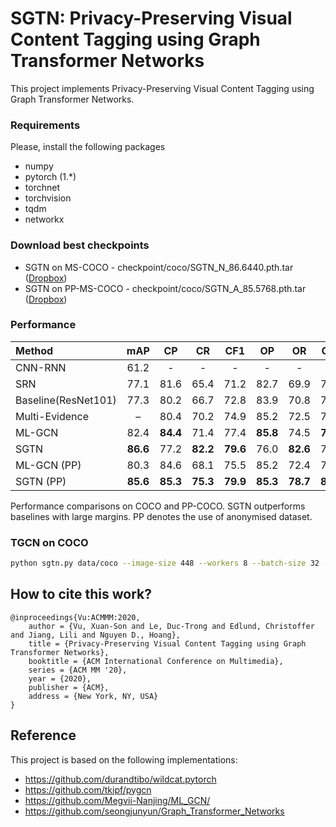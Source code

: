 # SGTN: Privacy-Preserving Visual Content Tagging using Graph Transformer Networks
This project implements Privacy-Preserving Visual Content Tagging using Graph Transformer Networks. 

### Requirements
Please, install the following packages
- numpy
- pytorch (1.*)
- torchnet
- torchvision
- tqdm
- networkx

### Download best checkpoints
- SGTN on MS-COCO - checkpoint/coco/SGTN_N_86.6440.pth.tar ([Dropbox](https://www.dropbox.com/s/asptspod6ddwrnl/SGTN_N_86.6440.pth.tar))
- SGTN on PP-MS-COCO - checkpoint/coco/SGTN_A_85.5768.pth.tar ([Dropbox](https://www.dropbox.com/s/rw1ynhguldaorlz/SGTN_A_85.5768.pth.tar))

### Performance

<div id="tbl:mlgcn-comparison">

| Method              |   mAP    |    CP    |    CR    |   CF1    |    OP    |    OR    |   OF1    |
| :------------------ | :------: | :------: | :------: | :------: | :------: | :------: | :------: |
| CNN-RNN             |   61.2   |    \-    |    \-    |    \-    |    \-    |    \-    |    \-    |
| SRN                 |   77.1   |   81.6   |   65.4   |   71.2   |   82.7   |   69.9   |   75.8   |
| Baseline(ResNet101) |   77.3   |   80.2   |   66.7   |   72.8   |   83.9   |   70.8   |   76.8   |
| Multi-Evidence      |    –     |   80.4   |   70.2   |   74.9   |   85.2   |   72.5   |   78.4   |
| ML-GCN              |   82.4   | **84.4** |   71.4   |   77.4   | **85.8** |   74.5   | **79.8** |
| SGTN                | **86.6** |   77.2   | **82.2** | **79.6** |   76.0   | **82.6** |   77.2   |
| ML-GCN  (PP)          |   80.3   |   84.6   |   68.1   |   75.5   |   85.2   |   72.4   |   78.3   |
| SGTN (PP)             | **85.6** | **85.3** | **75.3** | **79.9** | **85.3** | **78.7** | **81.8** |

Performance comparisons on COCO and PP-COCO. SGTN outperforms baselines with large margins. 
PP denotes the use of anonymised dataset.

</div>

### TGCN on COCO

```sh
python sgtn.py data/coco --image-size 448 --workers 8 --batch-size 32 --lr 0.03 --learning-rate-decay 0.1 --epoch_step 80 --embedding data/coco/coco_glove_word2vec.pkl --adj_dd_threshold 0.4 --device_ids 0
```

## How to cite this work?

```
@inproceedings{Vu:ACMMM:2020,
	author = {Vu, Xuan-Son and Le, Duc-Trong and Edlund, Christoffer and Jiang, Lili and Nguyen D., Hoang},
	title = {Privacy-Preserving Visual Content Tagging using Graph Transformer Networks},
	booktitle = {ACM International Conference on Multimedia},
	series = {ACM MM '20},
	year = {2020},
	publisher = {ACM},
	address = {New York, NY, USA}
}
```


## Reference
This project is based on the following implementations:

- https://github.com/durandtibo/wildcat.pytorch
- https://github.com/tkipf/pygcn
- https://github.com/Megvii-Nanjing/ML_GCN/
- https://github.com/seongjunyun/Graph_Transformer_Networks


